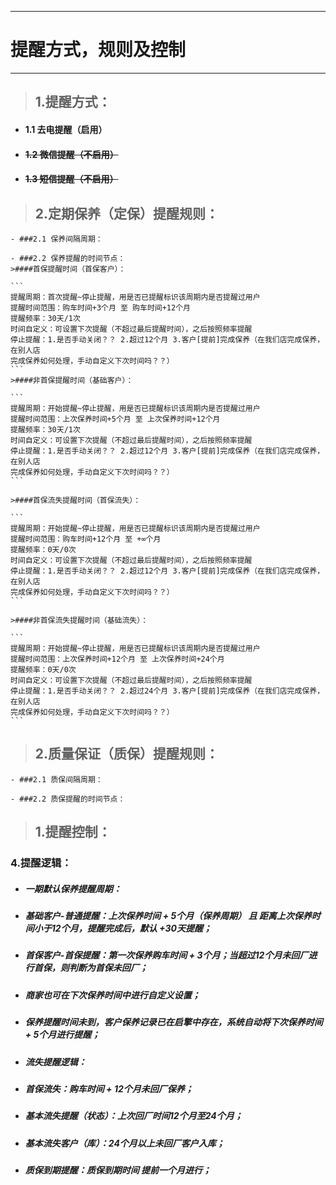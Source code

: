 
---

# 提醒方式，规则及控制

---

> ## 1.提醒方式：  

- #### 1.1 去电提醒（启用）
- #### ~~1.2 微信提醒（不启用）~~
- #### ~~1.3 短信提醒（不启用）~~

> ## 2.定期保养（定保）提醒规则：  

    - ###2.1 保养间隔周期：
    
    - ###2.2 保养提醒的时间节点：
    >####首保提醒时间（首保客户）：  
    
    ```
    提醒周期：首次提醒~停止提醒，用是否已提醒标识该周期内是否提醒过用户
    提醒时间范围：购车时间+3个月 至 购车时间+12个月
    提醒频率：30天/1次
    时间自定义：可设置下次提醒（不超过最后提醒时间），之后按照频率提醒
    停止提醒：1.是否手动关闭？？ 2.超过12个月 3.客户[提前]完成保养（在我们店完成保养，在别人店
    完成保养如何处理，手动自定义下次时间吗？？）
    ```  
    >####非首保提醒时间（基础客户）：  
    
    ```
    提醒周期：开始提醒~停止提醒，用是否已提醒标识该周期内是否提醒过用户
    提醒时间范围：上次保养时间+5个月 至 上次保养时间+12个月
    提醒频率：30天/1次
    时间自定义：可设置下次提醒（不超过最后提醒时间），之后按照频率提醒
    停止提醒：1.是否手动关闭？？ 2.超过12个月 3.客户[提前]完成保养（在我们店完成保养，在别人店
    完成保养如何处理，手动自定义下次时间吗？？）
    ```
    
    >####首保流失提醒时间（首保流失）：  
    
    ```
    提醒周期：开始提醒~停止提醒，用是否已提醒标识该周期内是否提醒过用户
    提醒时间范围：购车时间+12个月 至 +∞个月
    提醒频率：0天/0次
    时间自定义：可设置下次提醒（不超过最后提醒时间），之后按照频率提醒
    停止提醒：1.是否手动关闭？？ 2.超过12个月 3.客户[提前]完成保养（在我们店完成保养，在别人店
    完成保养如何处理，手动自定义下次时间吗？？）
    ```

    >####非首保流失提醒时间（基础流失）：  

    ```
    提醒周期：开始提醒~停止提醒，用是否已提醒标识该周期内是否提醒过用户
    提醒时间范围：上次保养时间+12个月 至 上次保养时间+24个月
    提醒频率：0天/0次
    时间自定义：可设置下次提醒（不超过最后提醒时间），之后按照频率提醒
    停止提醒：1.是否手动关闭？？ 2.超过24个月 3.客户[提前]完成保养（在我们店完成保养，在别人店
    完成保养如何处理，手动自定义下次时间吗？？）
    ```

> ## 2.质量保证（质保）提醒规则：  

    - ###2.1 质保间隔周期：
    
    - ###2.2 质保提醒的时间节点：



> ## 1.提醒控制：  


### 4.提醒逻辑：

* ##### 一期默认保养提醒周期：
* ##### 基础客户-普通提醒：上次保养时间 + 5个月（保养周期） 且 距离上次保养时间小于12个月，提醒完成后，默认 +30天提醒；
* ##### 首保客户-首保提醒：第一次保养购车时间 + 3个月；当超过12个月未回厂进行首保，则判断为首保未回厂；
* ##### 商家也可在下次保养时间中进行自定义设置；
* ##### 保养提醒时间未到，客户保养记录已在启擎中存在，系统自动将下次保养时间 + 5个月进行提醒；
* ##### 流失提醒逻辑：
* ##### 首保流失：购车时间 + 12个月未回厂保养；
* ##### 基本流失提醒（状态）：上次回厂时间12个月至24个月；
* ##### 基本流失客户（库）：24个月以上未回厂客户入库；
* ##### 质保到期提醒：质保到期时间 提前一个月进行；



